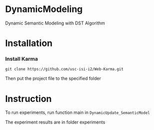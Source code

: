 # DynamicModeling
Dynamic Semantic Modeling with DST Algorithm

# Installation

### Install Karma

```
git clone https://github.com/usc-isi-i2/Web-Karma.git
```
Then put the project file to the specified folder

# Instruction

To run experiments, run function main in ```DynamicUpdate_SemanticModel```

The experiment results are in folder experiments